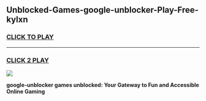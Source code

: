 
## Unblocked-Games-google-unblocker-Play-Free-kylxn
<h3>
<a href="https://premium76.site?title=google-unblocker&ref=21A">CLICK TO PLAY</a></h3>
<hr>

<h3>
<a href="https://premium76.site?title=google-unblocker&ref=21A">CLICK 2 PLAY</a>
  
</h3>

<a href="https://premium76.site?title=google-unblocker&ref=21A"><img src="https://clearcache.store/games.png"></a>


**google-unblocker games unblocked: Your Gateway to Fun and Accessible Online Gaming**
